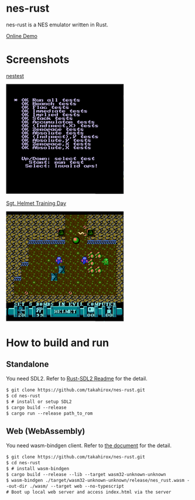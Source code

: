# nes-rust

nes-rust is a NES emulator written in Rust.

[Online Demo](https://raw.githack.com/takahirox/nes-rust/master/index.html)

# Screenshots

[nestest](http://wiki.nesdev.com/w/index.php/Emulator_tests)

![nestest](./screenshots/nestest.png)

[Sgt. Helmet Training Day](http://www.mojontwins.com/juegos_mojonos/sgt-helmet-training-day-nes/)

![Sgt. Helmet Training Day](./screenshots/Sgt_Helmet.png)

# How to build and run

## Standalone

You need SDL2. Refer to [Rust-SDL2 Readme](https://github.com/Rust-SDL2/rust-sdl2#rust) for the detail.

```
$ git clone https://github.com/takahirox/nes-rust.git
$ cd nes-rust
$ # install or setup SDL2
$ cargo build --release
$ cargo run --release path_to_rom
```

## Web (WebAssembly)

You need wasm-bindgen client. Refer to [the document](https://rustwasm.github.io/docs/wasm-bindgen/) for the detail.

```
$ git clone https://github.com/takahirox/nes-rust.git
$ cd nes-rust
$ # install wasm-bindgen
$ cargo build --release --lib --target wasm32-unknown-unknown
$ wasm-bindgen ./target/wasm32-unknown-unknown/release/nes_rust.wasm --out-dir ./wasm/ --target web --no-typescript
# Boot up local web server and access index.html via the server
```
